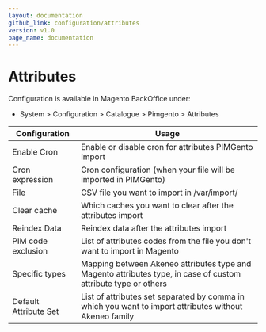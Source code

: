 ```yaml
---
layout: documentation
github_link: configuration/attributes
version: v1.0
page_name: documentation
---
```


**Attributes**
===========

Configuration is available in Magento BackOffice under:
* System > Configuration > Catalogue > Pimgento > Attributes


| Configuration         | Usage                                                                                                          |
|-----------------------|----------------------------------------------------------------------------------------------------------------|
| Enable Cron           | Enable or disable cron for attributes PIMGento import                                                            |
| Cron expression       | Cron configuration (when your file will be imported in PIMGento)                                               |
| File                  | CSV file you want to import in /var/import/                                                                    |
| Clear cache           | Which caches you want to clear after the attributes import                                                     |
| Reindex Data          | Reindex data after the attributes import                                                                       |
| PIM code exclusion    | List of attributes codes from the file you don't want to import in Magento                                         |
| Specific types        | Mapping between Akeneo attributes type and Magento attributes type, in case of custom attribute type or others |
| Default Attribute Set | List of attributes set separated by comma in which you want to import attributes without Akeneo family         |